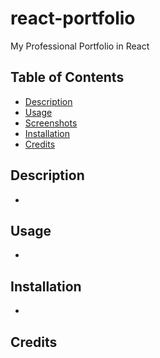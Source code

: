 # react-portfolio
My Professional Portfolio in React 

## Table of Contents
- [Description](#description)
- [Usage](#usage)
- [Screenshots](#screenshots)
- [Installation](#installation)
- [Credits](#credits)

## Description
- 

## Usage
- 

## Installation
- 

## Credits

